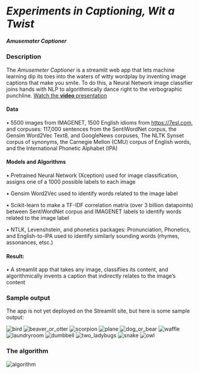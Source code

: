 # _Experiments in Captioning, Wit a Twist_
##### Amusemater Captioner


### Description

The _Amusemeter Captioner_ is a streamlit web app that lets machine learning dip its toes into the waters of witty wordplay by inventing image captions that make you smile. To do this, a Neural Network image classifier joins hands with NLP to algorithmically dance right to the verbographic punchline. [Watch the **video** presentation](https://www.youtube.com/watch?v=t4yO4fC8PjQ)

####  Data
• 5500 images from IMAGENET, 1500 English idioms from https://7esl.com, and corpuses: 117,000 sentences from the  SentiWordNet corpus, the Gensim Word2Vec Text8, and GoogleNews corpuses, The NLTK Synset corpus of synonyms, the Carnegie Mellon (CMU) corpus of English words, and the International Phonetic Alphabet (IPA)

#### Models and Algorithms
• Pretrained Neural Network (Xception) used for image classification, assigns one of a 1000 possible labels to each image

• Gensim Word2Vec used to identify words related to the image label

• Scikit-learn to make a TF-IDF correlation matrix (over 3 billion datapoints) between SentiWordNet corpus and IMAGENET labels to identify words related to the image label

• NTLK, Levenshstein, and phonetics packages: Pronunciation, Phonetics, and English-to-IPA used to identify similarly sounding words (rhymes, assonances, etsc.)

#### Result:
• A streamlit app that takes any image, classifiies its content, and algorithmically invents a caption that indirectly relates to the image’s content


### Sample output
The app is not yet deployed on the Streamlit site, but here is some sample output:

![bird](sample_output/bird.png)
![beaver_or_otter](sample_output/beaver_or_otter.png)
![scorpion](sample_output/scorpion.png)
![plane](sample_output/plane.png)
![dog_or_bear](sample_output/dog_or_bear_face.png)
![waffle](sample_output/waffle.png)
![laundryroom](sample_output/laundryroom.png)
![dumbbell](sample_output/dumbbell.png)
![two_ladybugs](sample_output/two_ladybugs.png)
![snake](sample_output/snake.png)
![owl](sample_output/owl.png)


### The algorithm

![algorithm](algorithm_diagram.png)

